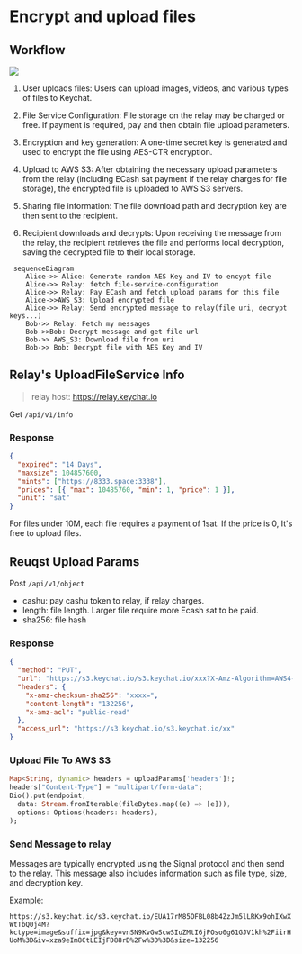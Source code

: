 # Encrypt and upload files

## Workflow

![](https://www.mermaidchart.com/raw/71d36b34-59fc-41fd-8a51-3c7dbbef3e19?theme=light&version=v0.1&format=svg)

1. User uploads files: Users can upload images, videos, and various types of files to Keychat.

2. File Service Configuration: File storage on the relay may be charged or free. If payment is required, pay and then obtain file upload parameters.

3. Encryption and key generation: A one-time secret key is generated and used to encrypt the file using AES-CTR encryption.

4. Upload to AWS S3: After obtaining the necessary upload parameters from the relay (including ECash sat payment if the relay charges for file storage), the encrypted file is uploaded to AWS S3 servers.

5. Sharing file information: The file download path and decryption key are then sent to the recipient.

6. Recipient downloads and decrypts: Upon receiving the message from the relay, the recipient retrieves the file and performs local decryption, saving the decrypted file to their local storage.

```mermaid
 sequenceDiagram
    Alice->> Alice: Generate random AES Key and IV to encypt file
    Alice->> Relay: fetch file-service-configuration
    Alice->> Relay: Pay ECash and fetch upload params for this file
    Alice->>AWS_S3: Upload encrypted file
    Alice->> Relay: Send encrypted message to relay(file uri, decrypt keys...)
    Bob->> Relay: Fetch my messages
    Bob->>Bob: Decrypt message and get file url
    Bob->> AWS_S3: Download file from uri
    Bob->> Bob: Decrypt file with AES Key and IV
```

## Relay's UploadFileService Info

> relay host: https://relay.keychat.io

Get `/api/v1/info`

### Response

```json
{
  "expired": "14 Days",
  "maxsize": 104857600,
  "mints": ["https://8333.space:3338"],
  "prices": [{ "max": 10485760, "min": 1, "price": 1 }],
  "unit": "sat"
}
```

For files under 10M, each file requires a payment of 1sat.
If the price is 0, It's free to upload files.

## Reuqst Upload Params

Post `/api/v1/object`

- cashu: pay cashu token to relay, if relay charges.
- length: file length. Larger file require more Ecash sat to be paid.
- sha256: file hash

### Response

```json
{
  "method": "PUT",
  "url": "https://s3.keychat.io/s3.keychat.io/xxx?X-Amz-Algorithm=AWS4-HMAC-SHA256&X-Amz-Credential=xx%2F20240705%2Fap-southeast-1%2Fs3%2Faws4_request&X-Amz-Date=20240705T032252Z&X-Amz-Expires=600&X-Amz-SignedHeaders=content-length%3Bhost%3Bx-amz-acl%3Bx-amz-checksum-sha256&X-Amz-Signature=xx",
  "headers": {
    "x-amz-checksum-sha256": "xxxx=",
    "content-length": "132256",
    "x-amz-acl": "public-read"
  },
  "access_url": "https://s3.keychat.io/s3.keychat.io/xx"
}
```

### Upload File To AWS S3

```dart
Map<String, dynamic> headers = uploadParams['headers']!;
headers["Content-Type"] = "multipart/form-data";
Dio().put(endpoint,
  data: Stream.fromIterable(fileBytes.map((e) => [e])),
  options: Options(headers: headers),
);

```

### Send Message to relay

Messages are typically encrypted using the Signal protocol and then send to the relay. This message also includes information such as file type, size, and decryption key.

Example:

`https://s3.keychat.io/s3.keychat.io/EUA17rM85OFBL08b4ZzJm5lLRKx9ohIXwXWtTbQ0j4M?kctype=image&suffix=jpg&key=vnSN9KvGwScwSIuZMtI6jPOso0g61GJV1kh%2FiirHUoM%3D&iv=xza9eIm8CtLEIjFD88rD%2Fw%3D%3D&size=132256`
